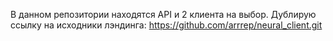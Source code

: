 В данном репозитории находятся API и 2 клиента на выбор.
Дублирую ссылку на исходники лэндинга: https://github.com/arrrep/neural_client.git
